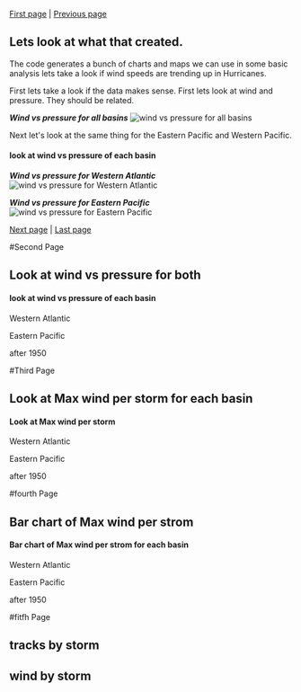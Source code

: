 
[First page](start.md) | [Previous page](3rd.md)
## Lets look at what that created.
The code generates a bunch of charts and maps we can use in some basic analysis lets take a look if wind speeds are trending up in Hurricanes.

First lets take a look if the data makes sense.  First lets look at wind and pressure.  They should be related.

***Wind vs pressure for all basins***
![wind vs pressure for all basins](../master/charts/all_scatter_pressure_wind.png?raw=true)

Next let's look at the same thing for the Eastern Pacific and Western Pacific.

#### look at wind vs pressure of each basin

***Wind vs pressure for Western Atlantic***
![wind vs pressure for Western Atlantic](../master/charts/Western_Atlantic_scatter_pressure_wind.png?raw=true)

***Wind vs pressure for Eastern Pacific***
![wind vs pressure for Eastern Pacific](../master/charts/Eastern_Pacific_scatter_pressure_wind.png?raw=true)


[Next page](5th.md) | [Last page](last.md)

#Second Page
## Look at wind vs pressure for both


#### look at wind vs pressure of each basin
Western Atlantic


Eastern Pacific

after 1950


#Third Page
## Look at Max wind per storm for each basin

#### Look at Max wind per storm
Western Atlantic


Eastern Pacific

after 1950


#fourth Page
## Bar chart of Max wind per strom

#### Bar chart of Max wind per strom for each basin
Western Atlantic


Eastern Pacific


after 1950


#fitfh Page
## tracks by storm

## wind by storm
